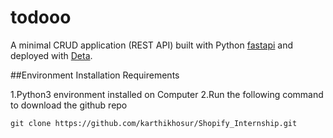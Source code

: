 # todooo
A minimal CRUD application (REST API) built with Python [fastapi](https://fastapi.tiangolo.com/) and deployed with [Deta](https://www.deta.sh/).  

##Environment Installation Requirements 

1.Python3 environment installed on Computer
2.Run the following command to download the github repo 

```
git clone https://github.com/karthikhosur/Shopify_Internship.git
```
